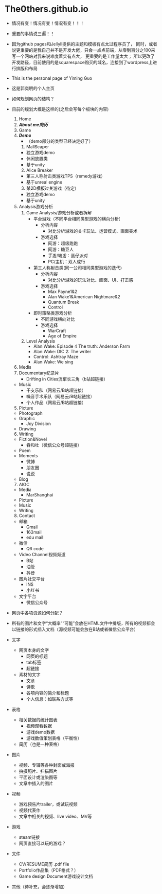 # The0thers.github.io
- 情况有变！情况有变！情况有变！！！
- 重要的事情说三遍！！
- 因为github pages和Jellyll提供的主题和模板有点太过程序员了，
同时，或者说更重要的是我自己并不是开发大佬，只会一点点前端，从零到百分之100来写一个网站对我来说难度着实有点大，
更重要的是工作量太大；
所以更改了开发路径，目前使用的是squarespace购买的域名，连接到了wordpress上进行排版和布局
- This is the personal page of Yiming Guo
- 这是郭奕明的个人主页

- 如何规划网页的结构？
- 目前的规划大概是这样的(之后会写每个板块的内容)
  1. Home
  2. ***About me简历***
  3. Game
    1. ***Demo***
        - （demo部分的类型已经决定好了）
        1. MallScaper
          - 独立游戏demo
          - 休闲放置类
          - 基于unity
        2. Alice Breaker
          - 第三人称射击类游戏TPS（remedy游戏）
          - 基于unreal engine
        3. 某2D横板过关游戏（待定）
          - 独立游戏demo
          - 基于unity
    2. Analysis游戏分析
        1. Game Analysis/游戏分析或者拆解
            - 平台游戏（不同平台相同类型游戏的横向分析）
              - 分析内容
                - 对比分析游戏的关卡玩法、运营模式、画面美术
              - 游戏选择
                - 网游：超级跑跑
                - 网游：糖豆人
                - 手游/端游：蛋仔派对
                - PC/主机：双人成行
            - 第三人称射击类(同一公司相同类型游戏的迭代)
              - 分析内容
                - 对比分析游戏的玩法对比、画面、UI、打击感
              - 游戏选择
                - Max Payne1&2
                - Alan Wake1&American Nightmare&2
                - Quantum Break
                - Control
            - 即时策略类游戏分析
              - 不同游戏横向对比
              - 游戏选择
                - WarCraft
                - Age of Empire
        2. Level Analysis
            - Alan Wake: Episode 4 The truth: Anderson Farm
            - Alan Wake: DlC 2: The writer
            - Control: Ashtray Maze
            - Alan Wake: We sing
  4. Media
    1. Documentary纪录片
        - Drifting in Cities流窜长三角（b站超链接）
    - Music
        - 干支乐队（网易云/B站超链接）
        - 噪音手术乐队（网易云/B站超链接）
        - 个人作品（网易云/B站超链接）
  5. Picture
    - Photograph
    - Graphic
        - Joy Division
    - Drawing
  6. Writing
    - Fiction&Novel
      - 吞和吐（微信公众号超链接）
    - Poem
    - Moments
      - 微博
      - 朋友圈
      - 说说
    - Blog
  7. AIGC
    - Media
        - MarShanghai
    - Picture
    - Music
    - Writing
  8. Contact
    - 邮箱
      - Gmail
      - 163mail
      - edu mail
    - 微信
      - QR code
    - Video Channel视频频道
      - B站
      - 油管
      - 抖音
    - 图片社交平台
      - INS
      - 小红书
    - 文字平台
      - 微信公众号

- 网页中各项资源如何分配？
- 所有的图片和文字“大概率”“可能”会放在HTML文件中排版，所有的视频都会以链接的形式插入文档（源视频可能会放在B站或者微信公众平台）
- 文字
  - 网页本身的文字
    - 网页的标题
    - tab标签
    - 超链接
  - 素材的文字
    - 文章
    - 诗歌
    - 各项内容的简介和标题
    - 个人信息：如联系方式等
- 表格
  - 相关数据的统计图表
    - 视频观看数据
    - 游戏demo数据
    - 游戏数值策划表格（平衡性）
  - 简历（也是一种表格）
- 图片
  - 视频、专辑等各种封面或海报
  - 拍摄照片、扫描图片
  - 平面设计或渲染图等
  - 文章中插入的图片
- 视频
  - 游戏预告片trailer，或试玩视频
  - 视频代表作
  - 文章中相关的视频、live video、MV等
- 游戏
  - steam链接
  - 网页直接可以玩的游戏？
- 文件
  - CV/RESUME简历 .pdf file
  - Portfolio作品集（PDF格式？）
  - Game design Document游戏设计文档
- 其他（待补充，会逐渐增加）